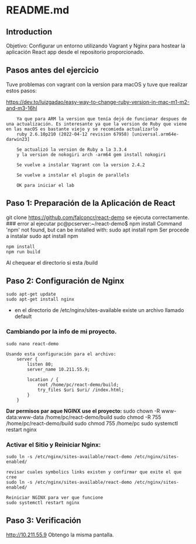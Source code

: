# README.md

## Introduction

Objetivo: Configurar un entorno utilizando Vagrant y Nginx para hostear la aplicación React app desde el repositorio proporcionado. 

## Pasos antes del ejercicio

Tuve problemas con vagrant con la version para macOS y tuve que realizar estos pasos:

https://dev.to/luizgadao/easy-way-to-change-ruby-version-in-mac-m1-m2-and-m3-16hl

        Ya que para ARM la version que tenía dejó de funcionar despues de una actualización. Es interesante ya que la version de Ruby que viene en las macOS es bastante viejo y se recomieda actualizarlo
        ruby 2.6.10p210 (2022-04-12 revision 67958) [universal.arm64e-darwin23]

        Se actualizó la version de Ruby a la 3.3.4
        y la version de nokogiri arch -arm64 gem install nokogiri

        Se vuelve a instalar Vagrant con la version 2.4.2

        Se vuelve a instalar el plugin de parallels

        OK para iniciar el lab

## Paso 1: Preparación de la Aplicación de React
git clone https://github.com/falconcr/react-demo se ejecuta correctamente.
                                ### error al ejecutar
                                    pc@pcserver:~/react-demo$ npm install
                                    Command 'npm' not found, but can be installed with:
                                    sudo apt install npm
                                    Ser procede a instalar  sudo apt install npm

    npm install
    npm run build

Al chequear el directorio si esta /build

## Paso 2: Configuración de Nginx

    sudo apt-get update
    sudo apt-get install nginx

- en el directorio de /etc/nginx/sites-available existe un archivo llamado default

### Cambiando por la info de mi proyecto.
    
    sudo nano react-demo
    
    Usando esta configuración para el archivo:
        server {
            listen 80;
            server_name 10.211.55.9;

            location / {
                root /home/pc/react-demo/build;
                try_files $uri $uri/ /index.html;
            }
        }

**Dar permisos par aque NGINX use el proyecto:**
sudo chown -R www-data:www-data /home/pc/react-demo/build
sudo chmod -R 755 /home/pc/react-demo/build
sudo chmod 755 /home/pc
sudo systemctl restart nginx

### Activar el Sitio y Reiniciar Nginx:
    sudo ln -s /etc/nginx/sites-available/react-demo /etc/nginx/sites-enabled/ 

    revisar cuales symbolics links existen y confirmar que exite el que cree
    sudo ln -s /etc/nginx/sites-available/react-demo /etc/nginx/sites-enabled/

    Reiniciar NGINX para ver que funcione
    sudo systemctl restart nginx

## Paso 3: Verificación
http://10.211.55.9
Obtengo la misma pantalla.